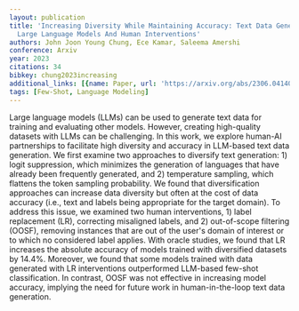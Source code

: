 ```yaml
---
layout: publication
title: 'Increasing Diversity While Maintaining Accuracy: Text Data Generation With
  Large Language Models And Human Interventions'
authors: John Joon Young Chung, Ece Kamar, Saleema Amershi
conference: Arxiv
year: 2023
citations: 34
bibkey: chung2023increasing
additional_links: [{name: Paper, url: 'https://arxiv.org/abs/2306.04140'}]
tags: [Few-Shot, Language Modeling]
---
```

Large language models (LLMs) can be used to generate text data for training
and evaluating other models. However, creating high-quality datasets with LLMs
can be challenging. In this work, we explore human-AI partnerships to
facilitate high diversity and accuracy in LLM-based text data generation. We
first examine two approaches to diversify text generation: 1) logit
suppression, which minimizes the generation of languages that have already been
frequently generated, and 2) temperature sampling, which flattens the token
sampling probability. We found that diversification approaches can increase
data diversity but often at the cost of data accuracy (i.e., text and labels
being appropriate for the target domain). To address this issue, we examined
two human interventions, 1) label replacement (LR), correcting misaligned
labels, and 2) out-of-scope filtering (OOSF), removing instances that are out
of the user's domain of interest or to which no considered label applies. With
oracle studies, we found that LR increases the absolute accuracy of models
trained with diversified datasets by 14.4%. Moreover, we found that some models
trained with data generated with LR interventions outperformed LLM-based
few-shot classification. In contrast, OOSF was not effective in increasing
model accuracy, implying the need for future work in human-in-the-loop text
data generation.